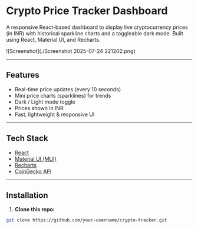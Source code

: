 # Crypto Price Tracker Dashboard

A responsive React-based dashboard to display live cryptocurrency prices (in INR) with historical sparkline charts and a toggleable dark mode. Built using React, Material UI, and Recharts.

![Screenshot](./Screenshot 2025-07-24 221202.png)

---

##  Features

- Real-time price updates (every 10 seconds)
-  Mini price charts (sparklines) for trends
-  Dark / Light mode toggle
-  Prices shown in INR
-  Fast, lightweight & responsive UI

---

##  Tech Stack

- [React](https://reactjs.org/)
- [Material UI (MUI)](https://mui.com/)
- [Recharts](https://recharts.org/)
- [CoinGecko API](https://www.coingecko.com/en/api)

---

##  Installation

1. **Clone this repo:**

```bash
git clone https://github.com/your-username/crypto-tracker.git

